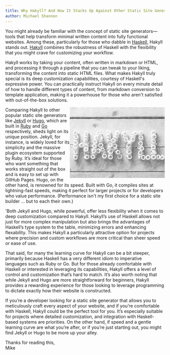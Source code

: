 ```yaml
---
title: Why Hakyll? And How It Stacks Up Against Other Static Site Generators...
author: Michael Shannon
---
```


You might already be familiar with the concept of static site generators—tools that help transform minimal written content into fully functional websites. Among these, particularly for those who dabble in [Haskell](https://www.haskell.org/ "Haskell"), Hakyll stands out. [Hakyll](https://jaspervdj.be/hakyll/ "Hakyll") combines the robustness of Haskell with the flexibility that you might crave for customizing your workflow.

Hakyll works by taking your content, often written in markdown or HTML, and processing it through a pipeline that you can tweak to your liking, transforming the content into static HTML files. What makes Hakyll truly special is its deep customization capabilities, courtesy of Haskell's expressive power. You can practically instruct Hakyll on every minute detail of how to handle different types of content, from markdown conversion to template application, making it a powerhouse for those who aren't satisfied with out-of-the-box solutions.

<img alt="Macaroni Hakyll Sketch Style" title="Hakyll" src="/images/hakyll-sketch.jpg" style="float:right; width:300px;"></a>

Comparing Hakyll to other popular static site generators like [Jekyll](https://jekyllrb.com/ "Jekyll") or [Hugo](https://gohugo.io/ "Hugo"), which are built in [Ruby](https://www.ruby-lang.org/en/ "Ruby") and [Go](https://go.dev/ "Go") respectively, sheds light on its unique position. Jekyll, for instance, is widely loved for its simplicity and the massive plugin ecosystem supported by Ruby. It’s ideal for those who want something that works straight out of the box and is easy to set up with GitHub Pages. Hugo, on the other hand, is renowned for its speed. Built with Go, it compiles sites at lightning-fast speeds, making it perfect for larger projects or for developers who value performance. (Performance isn't my first choice for a static site builder ... but to each their own.)

'Both Jekyll and Hugo, while powerful, offer less flexibility when it comes to deep customization compared to Hakyll. Hakyll’s use of Haskell allows not just for more complex manipulation but also brings the advantages of Haskell’s type system to the table, minimizing errors and enhancing flexability. This makes Hakyll a particularly attractive option for projects where precision and custom workflows are more critical than sheer speed or ease of use.

That said, for many the learning curve for Hakyll can be a bit steeper, primarily because Haskell has a very different idiom to imperative languages such as Ruby or Go. But for those already comfortable with Haskell or interested in leveraging its capabilities, Hakyll offers a level of control and customization that’s hard to match. It’s also worth noting that while Jekyll and Hugo are more straightforward for beginners, Hakyll provides a rewarding experience for those looking to leverage programming to dictate exactly how their website is constructed.

If you’re a developer looking for a static site generator that allows you to meticulously craft every aspect of your website, and if you’re comfortable with Haskell, Hakyll could be the perfect tool for you. It’s especially suitable for projects where detailed customization, and integration with Haskell-based systems are priorities. On the other hand, if speed and a gentle learning curve are what you’re after, or if you’re just starting out, you might find Jekyll or Hugo to be more up your alley.

Thanks for reading this,  
Mike 



